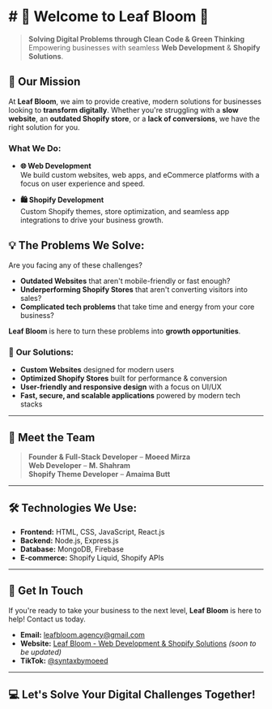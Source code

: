 # # 🚀 **Welcome to Leaf Bloom** 🚀

> **Solving Digital Problems through Clean Code & Green Thinking**  
> Empowering businesses with seamless **Web Development** & **Shopify Solutions**.

## 🌿 **Our Mission**
At **Leaf Bloom**, we aim to provide creative, modern solutions for businesses looking to **transform digitally**. Whether you're struggling with a **slow website**, an **outdated Shopify store**, or a **lack of conversions**, we have the right solution for you.

### **What We Do:**

- **🌐 Web Development**  
  We build custom websites, web apps, and eCommerce platforms with a focus on user experience and speed.

- **🛍 Shopify Development**  
  Custom Shopify themes, store optimization, and seamless app integrations to drive your business growth.

## 💡 **The Problems We Solve:**
Are you facing any of these challenges?

- **Outdated Websites** that aren't mobile-friendly or fast enough?  
- **Underperforming Shopify Stores** that aren't converting visitors into sales?  
- **Complicated tech problems** that take time and energy from your core business?

**Leaf Bloom** is here to turn these problems into **growth opportunities**.

### 🔧 **Our Solutions:**
- **Custom Websites** designed for modern users
- **Optimized Shopify Stores** built for performance & conversion
- **User-friendly and responsive design** with a focus on UI/UX
- **Fast, secure, and scalable applications** powered by modern tech stacks

---

## 🌿 **Meet the Team**

> **Founder & Full-Stack Developer** – **Moeed Mirza**  
> **Web Developer** – **M. Shahram**  
> **Shopify Theme Developer** – **Amaima Butt**

---

## 🛠 **Technologies We Use:**

- **Frontend:** HTML, CSS, JavaScript, React.js  
- **Backend:** Node.js, Express.js  
- **Database:** MongoDB, Firebase  
- **E-commerce:** Shopify Liquid, Shopify APIs

---

## 📧 **Get In Touch**

If you're ready to take your business to the next level, **Leaf Bloom** is here to help! Contact us today.

- **Email:** [leafbloom.agency@gmail.com](mailto:leafbloom.agency@gmail.com)  
- **Website:** [Leaf Bloom - Web Development & Shopify Solutions](https://moeed-ul-hassan.github.io/Zylox) *(soon to be updated)*  
- **TikTok:** [@syntaxbymoeed](https://www.tiktok.com/@syntaxbymoeed)

---

## 💻 **Let's Solve Your Digital Challenges Together!**
